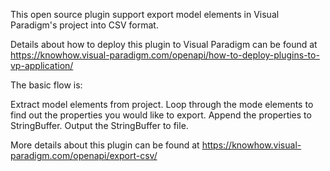 This open source plugin support export model elements in Visual Paradigm's project into CSV format.

Details about how to deploy this plugin to Visual Paradigm can be found at https://knowhow.visual-paradigm.com/openapi/how-to-deploy-plugins-to-vp-application/

The basic flow is:

Extract model elements from project.
Loop through the mode elements to find out the properties you would like to export.
Append the properties to StringBuffer.
Output the StringBuffer to file.

More details about this plugin can be found at https://knowhow.visual-paradigm.com/openapi/export-csv/
